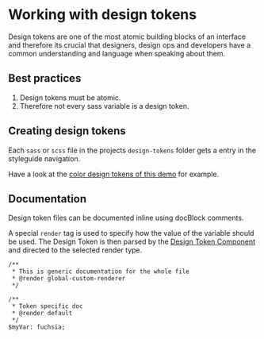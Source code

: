 # Working with design tokens

Design tokens are one of the most atomic building blocks of an interface
and therefore its crucial that designers, design ops and developers have
a common understanding and language when speaking about them.

## Best practices

1.  Design tokens must be atomic.
2.  Therefore not every sass variable is a design token.

## Creating design tokens

Each `sass` or `scss` file in the projects `design-tokens` folder gets a
entry in the styleguide navigation.

Have a look at the [color design tokens of this demo](~/design-tokens/colors)
for example.

## Documentation

Design token files can be documented inline using docBlock comments.

A special `render` tag is used to specify how the value of the variable
should be used. The Design Token is then parsed by the [Design Token Component](https://github.com/sumcumo/nuxt-styleguide/blob/master/packages/nuxt-styleguide-renderer-default/designTokens.vue)
and directed to the selected render type.

```
/**
 * This is generic documentation for the whole file
 * @render global-custom-renderer
 */

/**
 * Token specific doc
 * @render default
 */
$myVar: fuchsia;
```
